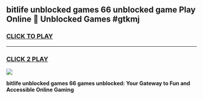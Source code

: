 
## bitlife unblocked games 66 unblocked game Play Online 👋 Unblocked Games #gtkmj
<h3>
<a href="https://premium.freeplayer.one?title=bitlife_unblocked_games_66&ref=21F">CLICK TO PLAY</a></h3>
<hr>

<h3>
<a href="https://premium.freeplayer.one?title=bitlife_unblocked_games_66&ref=21F">CLICK 2 PLAY</a>
  
</h3>

<a href="https://premium.freeplayer.one?title=bitlife_unblocked_games_66&ref=21F/"><img src="https://clearcache.store/games.png"></a>


**bitlife unblocked games 66 games unblocked: Your Gateway to Fun and Accessible Online Gaming**

